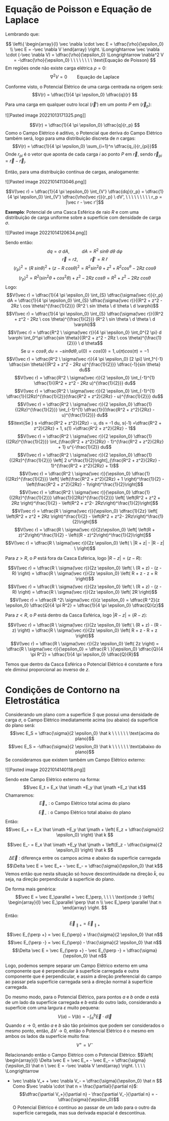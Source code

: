 # Equação de Poisson e Equação de Laplace

Lembrando que:

$$
\left\{
\begin{array}{l}
\vec \nabla \cdot \vec E = \dfrac{\rho}{\epsilon_0} \\
\vec E = -\vec \nabla V
\end{array}
\right.
\Longrightarrow
\vec \nabla \cdot (-\vec \nabla V) = \dfrac{\rho}{\epsilon_0}
\Longrightarrow
\nabla^2 V = -\dfrac{\rho}{\epsilon_0}
\ \ \ \ \ \ \ \ \text{Equação de Poisson}
$$
Em regiões onde não existe carga elétrica $\rho = 0$:
$$\nabla^2 V = 0
\ \ \ \ \ \ \ \ \text{Equação de Laplace}$$

Conforme visto, o Potencial Elétrico de uma carga centrada na origem será:
$$V(r) = \dfrac{1}{4 \pi \epsilon_0} \dfrac{q}{r} $$

Para uma carga em qualquer outro local ($\vec r'$) em um ponto $P$ em ($\vec r_p$): 

![[Pasted image 20221013171325.png]]

$$V(r) = \dfrac{1}{4 \pi \epsilon_0} \dfrac{q}{r_p} $$
Como o Campo Elétrico é aditivo, o Potencial que deriva do Campo Elétrico também será, logo para uma distribuição discreta de $n$ cargas:	$$V(r) = \dfrac{1}{4 \pi \epsilon_0} \sum_{i=1}^n \dfrac{q_i}{r_{pi}}$$
Onde $r_{pi}$ é o vetor que aponta de cada carga $i$ ao ponto $P$ em $\vec r$, sendo $\vec r_{pi} = \vec r - \vec r_i$.

Então, para uma distribuição contínua de cargas, analogamente:

![[Pasted image 20221014113046.png]]

$$V(\vec r) = \dfrac{1}{4 \pi \epsilon_0} 
\int_{V'} \dfrac{dq}{r_p} = \dfrac{1}{4 \pi \epsilon_0} 
\int_{V'} \dfrac{\rho(\vec r)}{r_p} \ dV', \ \ \ \ \ \ \ \ \ r_p = |\vec r - \vec r'|$$

**Exemplo**: Potencial de uma Casca Esférica de raio $R$ e com uma distribuição de carga uniforme sobre a superfície com densidade de carga $\sigma$.

![[Pasted image 20221014120634.png]]

Sendo então:
$$dq = \sigma \ dA, \ \ \ \ \ \ \ \ \ \ dA = R^2 \ sin \theta \ d \theta \ d \varphi $$
$$\vec r = r \hat z, \ \ \ \ \ \ \ \ \ \ \vec r' = R \ \hat r$$
$$(r_p)^2 = (R \ sin \theta)^2 + (z - R \ cos \theta)^2 = R^2 sin^2 \theta + z^2 + R^2 cos^ \theta - 2Rz \ cos \theta$$
$$(r_p)^2 = R^2 (sin^2 \theta + cos^2 \theta) + z^2 - 2Rz \ cos \theta = R^2 + z^2 - 2Rz \ cos \theta $$
Logo:
$$V(\vec r) = \dfrac{1}{4 \pi \epsilon_0} \int_{S} \dfrac{\sigma(\vec r)}{r_p} dA = \dfrac{1}{4 \pi \epsilon_0} \int_{S} \dfrac{\sigma(\vec r)}{(R^2 + z^2 - 2Rz \ cos \theta)^{\frac{1}{2}}} (R^2 \ sin \theta \ d \theta \ d \varphi)$$
$$V(\vec r) = \dfrac{1}{4 \pi \epsilon_0} \int_{S} \dfrac{\sigma(\vec r)}{(R^2 + z^2 - 2Rz \ cos \theta)^{\frac{1}{2}}} (R^2 \ sin \theta \ d \theta \ d \varphi)$$
$$V(\vec r) = \dfrac{R^2 \ \sigma(\vec r)}{4 \pi \epsilon_0} \int_0^{2 \pi} d \varphi \int_0^\pi \dfrac{sin \theta}{(R^2 + z^2 - 2Rz \ cos \theta)^{\frac{1}{2}}} \ d \theta$$
$$\text{Se } u = cos \theta, du = -sin \theta d \theta, u(0) = cos(0) = 1, u(\pi) cos(\pi) = -1$$
$$V(\vec r) = \dfrac{R^2 \ \sigma(\vec r)}{4 \pi \epsilon_0} [2 \pi] \int_1^{-1} \dfrac{sin \theta}{(R^2 + z^2 - 2Rz u)^{\frac{1}{2}}}  \dfrac{-1}{sin \theta} du$$
$$V(\vec r) = \dfrac{R^2 \ \sigma(\vec r)}{2 \epsilon_0} \int_{-1}^{1} \dfrac{1}{(R^2 + z^2 - 2Rz u)^{\frac{1}{2}}} du$$
$$V(\vec r) = \dfrac{R^2 \ \sigma(\vec r)}{2 \epsilon_0} \int_{-1}^{1} \dfrac{1}{(2Rz)^{\frac{1}{2}}(\frac{R^2 + z^2}{2Rz} - u)^{\frac{1}{2}}} du$$
$$V(\vec r) = \dfrac{R^2 \ \sigma(\vec r)}{2 \epsilon_0} \dfrac{1}{(2Rz)^{\frac{1}{2}}} \int_{-1}^{1} \dfrac{1}{(\frac{R^2 + z^2}{2Rz} - u)^{\frac{1}{2}}} du$$
$$\text{Se } s =\dfrac{R^2 + z^2}{2Rz} - u, ds = -1 du, s(-1) =\dfrac{R^2 + z^2}{2Rz} + 1,  s(1) =\dfrac{R^2 + z^2}{2Rz} - 1$$
$$V(\vec r) = \dfrac{R^2 \ \sigma(\vec r)}{2 \epsilon_0} \dfrac{1}{(2Rz)^{\frac{1}{2}}} \int_{\frac{R^2 + z^2}{2Rz} - 1}^{\frac{R^2 + z^2}{2Rz} + 1} u^{-\frac{1}{2}} du$$
$$V(\vec r) = \dfrac{R^2 \ \sigma(\vec r)}{2 \epsilon_0} \dfrac{1}{(2Rz)^{\frac{1}{2}}} \left[ 2 u^\frac{1}{2}\right]_{\frac{R^2 + z^2}{2Rz} - 1}^{\frac{R^2 + z^2}{2Rz} + 1}$$
$$V(\vec r) = \dfrac{R^2 \ \sigma(\vec r)}{\epsilon_0} \dfrac{1}{(2Rz)^{\frac{1}{2}}} \left[ \left(\frac{R^2 + z^2}{2Rz} + 1 \right)^\frac{1}{2} - \left(\frac{R^2 + z^2}{2Rz} - 1\right)^\frac{1}{2}\right]$$
$$V(\vec r) = \dfrac{R^2 \ \sigma(\vec r)}{\epsilon_0} \dfrac{1}{(2Rz)^{\frac{1}{2}}} \dfrac{1}{(2Rz)^{\frac{1}{2}}} \left[ \left(R^2 + z^2 + 2Rz \right)^\frac{1}{2} - \left(R^2 + z^2- 2Rz\right)^\frac{1}{2}\right]$$
$$V(\vec r) = \dfrac{R \ \sigma(\vec r)}{\epsilon_0} \dfrac{1}{2z} \left[ \left(R^2 + z^2 + 2Rz \right)^\frac{1}{2} - \left(R^2 + z^2- 2Rz\right)^\frac{1}{2}\right]$$
$$V(\vec r) = \dfrac{R \ \sigma(\vec r)}{2z\epsilon_0} \left[ \left(R + z)^2\right)^\frac{1}{2} - \left((R - z)^2\right)^\frac{1}{2}\right]$$
$$V(\vec r) = \dfrac{R \ \sigma(\vec r)}{2z \epsilon_0} \left( \ |R + z| - |R - z| \ \right)$$

Para $z > R$, o $P$ está fora da Casca Esférica, logo $|R - z| = (z - R)$:

$$V(\vec r) = \dfrac{R \ \sigma(\vec r)}{2z \epsilon_0} \left( \ (R + z) - (z - R)  \right) = \dfrac{R \ \sigma(\vec r)}{2z \epsilon_0} \left( R + z - z + R \right)$$
$$V(\vec r) = \dfrac{R \ \sigma(\vec r)}{2z \epsilon_0} \left( \ (R + z) - (z - R)  \right) = \dfrac{R \ \sigma(\vec r)}{2z \epsilon_0} \left( 2R \right)$$
$$V(\vec r) = \dfrac{R ^2\ \sigma(\vec r)}{z \epsilon_0} = \dfrac{R ^2}{z \epsilon_0} \dfrac{Q}{4 \pi R^2} = \dfrac{1}{4 \pi \epsilon_0} \dfrac{Q}{z}$$

Para $z < R$, o $P$ está dentro da Casca Esférica, logo $|R - z| = (R - z)$:

$$V(\vec r) = \dfrac{R \ \sigma(\vec r)}{2z \epsilon_0} \left( \ (R + z) - (R - z)  \right) = \dfrac{R \ \sigma(\vec r)}{2z \epsilon_0} \left( R + z - R + z \right)$$
$$V(\vec r) = \dfrac{R \ \sigma(\vec r)}{2z \epsilon_0} \left( 2z \right) = \dfrac{R \ \sigma(\vec r)}{\epsilon_0} = \dfrac{R \ }{\epsilon_0} \dfrac{Q}{4 \pi R^2} = \dfrac{1}{4 \pi \epsilon_0} \dfrac{Q}{R}$$

Temos que dentro da Casca Esférica o Potencial Elétrico é constante e fora ele diminui proporcional ao inverso de $z$.


# Condições de Contorno na Eletrostática

Considerando um plano com a superfície $S$ que possui uma densidade de carga $\sigma$, o Campo Elétrico imediatamente acima (ou abaixo) da superfície do plano será:
$$\vec E_S = \dfrac{\sigma}{2 \epsilon_0} \hat k \ \ \ \ \ \ \text{acima do plano}$$
$$\vec E_S = -\dfrac{\sigma}{2 \epsilon_0} \hat k \ \ \ \ \ \ \text{abaixo do plano}$$
Se consideramos que existem também um Campo Elétrico externo:

![[Pasted image 20221014140118.png]]

Sendo este Campo Elétrico externo na forma:
$$\vec E_t = E_x \hat \imath +E_y \hat \jmath +E_z \hat k$$
Chamaremos:
$$\vec E_+ \text{ : o Campo Elétrico total acima do plano }$$
$$\vec E_- \text{ : o Campo Elétrico total abaixo do plano }$$
Então:
$$\vec E_+ = E_x \hat \imath +E_y \hat \jmath + \left( E_z + \dfrac{\sigma}{2 \epsilon_0} \right) \hat k $$

$$\vec E_- = E_x \hat \imath +E_y \hat \jmath + \left(E_z - \dfrac{\sigma}{2 \epsilon_0} \right) \hat k $$$$\Delta \vec E \text{ : diferença entre os campos acima e abaixo da superfície carregada}$$$$\Delta \vec E = \vec E_+ - \vec E_- = \dfrac{\sigma}{\epsilon_0} \hat k$$Vemos então que nesta situação só houve descontinuidade na direção $\hat k$, ou seja, na direção perpendicular à superfície do plano.

De forma mais genérica:
$$\vec E = \vec E_\parallel + \vec E_\perp, \ \ \ \ \text{onde :}
\left\{
\begin{array}{l}
\vec E_\parallel \perp \hat n \\
\vec E_\perp \parallel \hat n
\end{array}
\right.
$$
Então:
$$\vec E_{\parallel+}= \vec E_{\parallel+}$$

$$\vec E_{\perp +} = \vec E_{\perp} + \frac{\sigma}{2 \epsilon_0} \hat n$$
$$\vec E_{\perp -} = \vec E_{\perp} - \frac{\sigma}{2 \epsilon_0} \hat n$$
$$\Delta \vec E = \vec E_{\perp +} - \vec E_{\perp -} = \dfrac{\sigma}{\epsilon_0} \hat n$$

Logo, podemos sempre separar um Campo Elétrico externo em uma componente que é perpendicular à superfície carregada e outra componente que é perpendicular, e assim a direção preferencial do campo ao passar pela superfície carregada será a direção normal à superfície carregada.

Do mesmo modo, para o Potencial Elétrico, para pontos $a$ e $b$ onde $a$ está de um lado da superfície carregada e $b$ está do outro lado, considerando a superfície com uma largura $\varepsilon$ muito pequena: 
$$V(a) - V(b) = - 
\int_a^b \vec E \cdot d \vec l $$
Quando $\varepsilon \rightarrow 0$, então $a$ e $b$ são tão próximos que podem ser considerados o mesmo ponto, então, $\Delta V \rightarrow 0$, então o Potencial Elétrico é o mesmo em ambos os lados da superfície muito fina:
$$V^+ = V^-$$

Relacionando então o Campo Elétrico com o Potencial Elétrico:
$$\left\{
\begin{array}{l}
\Delta \vec E = \vec E_+ - \vec E_- = \dfrac{\sigma}{\epsilon_0} \hat n \\
\vec E = -\vec \nabla V
\end{array}
\right.
\ \ \ \ \Longrightarrow
- \vec \nabla V_+ + \vec \nabla V_- = \dfrac{\sigma}{\epsilon_0} \hat n
$$
Como $\vec \nabla \cdot \hat n = \frac{\partial}{\partial n}$:
$$\dfrac{\partial V_+}{\partial n} - \frac{\partial V_-}{\partial n} = -\dfrac{\sigma}{\epsilon_0}$$
O Potencial Elétrico é contínuo ao passar de um lado para o outro da superfície carregada, mas sua derivada espacial é descontínua.